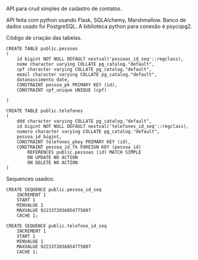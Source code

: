 API para crud simples de cadastro de contatos.

API feita com python usando Flask, SQLAlchemy, Marshmallow. 
Banco de dados usado foi PostgreSQL. A biblioteca python para conexão é psycopg2.

Código de criação das tabelas.
```
CREATE TABLE public.pessoas
(
    id bigint NOT NULL DEFAULT nextval('pessoas_id_seq'::regclass),
    nome character varying COLLATE pg_catalog."default",
    cpf character varying COLLATE pg_catalog."default",
    email character varying COLLATE pg_catalog."default",
    datanascimento date,
    CONSTRAINT pessoa_pk PRIMARY KEY (id),
    CONSTRAINT cpf_unique UNIQUE (cpf)

)

CREATE TABLE public.telefones
(
    ddd character varying COLLATE pg_catalog."default",
    id bigint NOT NULL DEFAULT nextval('telefones_id_seq'::regclass),
    numero character varying COLLATE pg_catalog."default",
    pessoa_id bigint,
    CONSTRAINT telefones_pkey PRIMARY KEY (id),
    CONSTRAINT pessoa_id_fk FOREIGN KEY (pessoa_id)
        REFERENCES public.pessoas (id) MATCH SIMPLE
        ON UPDATE NO ACTION
        ON DELETE NO ACTION
)
```
Sequences usados:
```
CREATE SEQUENCE public.pessoa_id_seq
    INCREMENT 1
    START 1
    MINVALUE 1
    MAXVALUE 9223372036854775807
    CACHE 1;

CREATE SEQUENCE public.telefone_id_seq
    INCREMENT 1
    START 1
    MINVALUE 1
    MAXVALUE 9223372036854775807
    CACHE 1;
```
